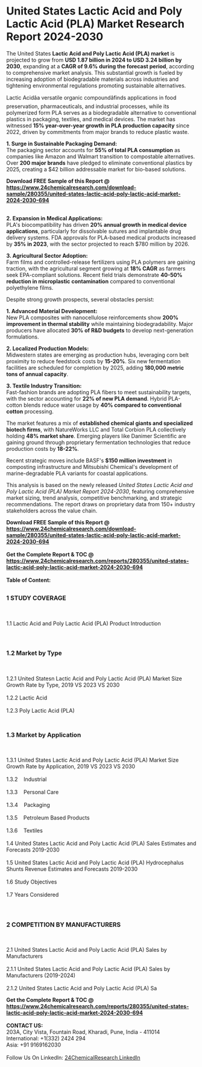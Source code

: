 <h1>United States Lactic Acid and Poly Lactic Acid (PLA)  Market Research Report 2024-2030</h1><p>The United States <strong>Lactic Acid and Poly Lactic Acid (PLA) market</strong> is projected to grow from <strong>USD 1.87 billion in 2024 to USD 3.24 billion by 2030</strong>, expanding at a <strong>CAGR of 9.6% during the forecast period</strong>, according to comprehensive market analysis. This substantial growth is fueled by increasing adoption of biodegradable materials across industries and tightening environmental regulations promoting sustainable alternatives.</p><p>Lactic Acidâa versatile organic compoundâfinds applications in food preservation, pharmaceuticals, and industrial processes, while its polymerized form PLA serves as a biodegradable alternative to conventional plastics in packaging, textiles, and medical devices. The market has witnessed <strong>15% year-over-year growth in PLA production capacity</strong> since 2022, driven by commitments from major brands to reduce plastic waste.</p><p><strong>1. Surge in Sustainable Packaging Demand:</strong><br>
The packaging sector accounts for <strong>55% of total PLA consumption</strong> as companies like Amazon and Walmart transition to compostable alternatives. Over <strong>200 major brands</strong> have pledged to eliminate conventional plastics by 2025, creating a $42 billion addressable market for bio-based solutions.</p><div><b>Download FREE Sample of this Report @ 
            <a href="https://www.24chemicalresearch.com/download-sample/280355/united-states-lactic-acid-poly-lactic-acid-market-2024-2030-694">
            https://www.24chemicalresearch.com/download-sample/280355/united-states-lactic-acid-poly-lactic-acid-market-2024-2030-694</a></b></div><br><p><strong>2. Expansion in Medical Applications:</strong><br>
PLA's biocompatibility has driven <strong>20% annual growth in medical device applications</strong>, particularly for dissolvable sutures and implantable drug delivery systems. FDA approvals for PLA-based medical products increased by <strong>35% in 2023</strong>, with the sector projected to reach $780 million by 2026.</p><p><strong>3. Agricultural Sector Adoption:</strong><br>
Farm films and controlled-release fertilizers using PLA polymers are gaining traction, with the agricultural segment growing at <strong>18% CAGR</strong> as farmers seek EPA-compliant solutions. Recent field trials demonstrate <strong>40-50% reduction in microplastic contamination</strong> compared to conventional polyethylene films.</p><p>Despite strong growth prospects, several obstacles persist:</p><p><strong>1. Advanced Material Development:</strong><br>
New PLA composites with nanocellulose reinforcements show <strong>200% improvement in thermal stability</strong> while maintaining biodegradability. Major producers have allocated <strong>30% of R&amp;D budgets</strong> to develop next-generation formulations.</p><p><strong>2. Localized Production Models:</strong><br>
Midwestern states are emerging as production hubs, leveraging corn belt proximity to reduce feedstock costs by <strong>15-20%</strong>. Six new fermentation facilities are scheduled for completion by 2025, adding <strong>180,000 metric tons of annual capacity</strong>.</p><p><strong>3. Textile Industry Transition:</strong><br>
Fast-fashion brands are adopting PLA fibers to meet sustainability targets, with the sector accounting for <strong>22% of new PLA demand</strong>. Hybrid PLA-cotton blends reduce water usage by <strong>40% compared to conventional cotton</strong> processing.</p><p>The market features a mix of <strong>established chemical giants and specialized biotech firms</strong>, with NatureWorks LLC and Total Corbion PLA collectively holding <strong>48% market share</strong>. Emerging players like Danimer Scientific are gaining ground through proprietary fermentation technologies that reduce production costs by <strong>18-22%</strong>.</p><p>Recent strategic moves include BASF's <strong>$150 million investment</strong> in composting infrastructure and Mitsubishi Chemical's development of marine-degradable PLA variants for coastal applications.</p><p>This analysis is based on the newly released <em>United States Lactic Acid and Poly Lactic Acid (PLA) Market Report 2024-2030</em>, featuring comprehensive market sizing, trend analysis, competitive benchmarking, and strategic recommendations. The report draws on proprietary data from 150+ industry stakeholders across the value chain.</p><div><b>Download FREE Sample of this Report @ 
            <a href="https://www.24chemicalresearch.com/download-sample/280355/united-states-lactic-acid-poly-lactic-acid-market-2024-2030-694">
            https://www.24chemicalresearch.com/download-sample/280355/united-states-lactic-acid-poly-lactic-acid-market-2024-2030-694</a></b></div><br><div><b>Get the Complete Report & TOC @ 
            <a href="https://www.24chemicalresearch.com/reports/280355/united-states-lactic-acid-poly-lactic-acid-market-2024-2030-694">
            https://www.24chemicalresearch.com/reports/280355/united-states-lactic-acid-poly-lactic-acid-market-2024-2030-694</a></b></div><br>
            <b>Table of Content:</b><p><h2><span style="font-size:16px"><strong>1 STUDY COVERAGE</strong></span></h2><br />
<p>1.1 Lactic Acid and Poly Lactic Acid (PLA)  Product Introduction</p><br />
<h2><span style="font-size:16px"><strong>1.2 Market by Type</strong></span></h2><br />
<p>1.2.1 United Statesn Lactic Acid and Poly Lactic Acid (PLA)  Market Size Growth Rate by Type, 2019 VS 2023 VS 2030<br /><br />
1.2.2 Lactic Acid&nbsp;&nbsp; &nbsp;<br /><br />
1.2.3 Poly Lactic Acid (PLA)<br /><br />
<h2><span style="font-size:16px"><strong>1.3 Market by Application</strong></span></h2><br />
<p>1.3.1 United States Lactic Acid and Poly Lactic Acid (PLA)  Market Size Growth Rate by Application, 2019 VS 2023 VS 2030<br /><br />
1.3.2&nbsp;&nbsp; &nbsp;Industrial<br /><br />
1.3.3&nbsp;&nbsp; &nbsp;Personal Care<br /><br />
1.3.4&nbsp;&nbsp; &nbsp;Packaging<br /><br />
1.3.5&nbsp;&nbsp; &nbsp;Petroleum Based Products<br /><br />
1.3.6&nbsp;&nbsp; &nbsp;Textiles<br /><br />
1.4 United States Lactic Acid and Poly Lactic Acid (PLA)  Sales Estimates and Forecasts 2019-2030<br /><br />
1.5 United States Lactic Acid and Poly Lactic Acid (PLA)  Hydrocephalus Shunts Revenue Estimates and Forecasts 2019-2030<br /><br />
1.6 Study Objectives<br /><br />
1.7 Years Considered</p><br />
<h2><span style="font-size:16px"><strong>2 COMPETITION BY MANUFACTURERS</strong></span></h2><br />
<p>2.1 United States Lactic Acid and Poly Lactic Acid (PLA)  Sales by Manufacturers<br /><br />
2.1.1 United States Lactic Acid and Poly Lactic Acid (PLA)  Sales by Manufacturers (2019-2024)<br /><br />
2.1.2 United States Lactic Acid and Poly Lactic Acid (PLA)  Sa</p><div><b>Get the Complete Report & TOC @ 
            <a href="https://www.24chemicalresearch.com/reports/280355/united-states-lactic-acid-poly-lactic-acid-market-2024-2030-694">
            https://www.24chemicalresearch.com/reports/280355/united-states-lactic-acid-poly-lactic-acid-market-2024-2030-694</a></b></div><br><b>CONTACT US:</b><br>
            203A, City Vista, Fountain Road, Kharadi, Pune, India - 411014<br>
            International: +1(332) 2424 294<br>
            Asia: +91 9169162030 <br><br>
            Follow Us On LinkedIn: <a href="https://www.linkedin.com/company/24chemicalresearch/">24ChemicalResearch LinkedIn</a>